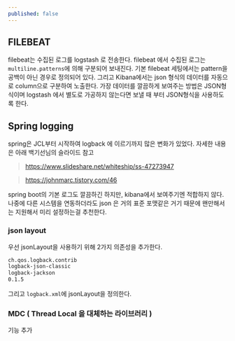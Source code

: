 ```yaml
---
published: false
---
```

## FILEBEAT
filebeat는 수집된 로그를 logstash 로 전송한다. filebeat 에서 수집된 로그는 `multiline.patterns`에 의해 구분되어 보내진다. 기본 filebeat 세팅에서는 pattern을 공백이 아닌 경우로 정의되어 있다. 그리고 Kibana에서는 json 형식의 데이터를 자동으로 column으로 구분하여 노출한다. 가장 데이터를 깔끔하게 보여주는 방법은 JSON형식이며 logstash 에서 별도로 가공하지 않는다면 보낼 때 부터 JSON형식을 사용하도록 한다.

## Spring logging
spring은 JCL부터 시작하여 logback 에 이르기까지 많은 변화가 있었다. 자세한 내용은 아래 백기선님의 슬라이드 참고
> https://www.slideshare.net/whiteship/ss-47273947


> https://johnmarc.tistory.com/46

spring boot의 기본 로그도 깔끔하긴 하지만, kibana에서 보여주기엔 적합하지 않다. 나중에 다른 시스템을 연동하더라도 json 은 거의 표준 포맷같은 거기 때문에 왠만해서는 지원해서 미리 설정하는걸 추천한다.

### json layout

우선 jsonLayout을 사용하기 위해 2가지 의존성을 추가한다.
```xml
ch.qos.logback.contrib
logback-json-classic
logback-jackson
0.1.5
```
그리고 `logback.xml`에 jsonLayout을 정의한다.


### MDC ( Thread Local 을 대체하는 라이브러리 )
기능 추가